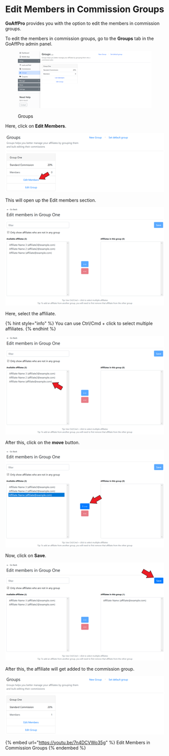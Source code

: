 # Edit Members in Commission Groups

**GoAffPro** provides you with the option to edit the members in commission groups.

To edit the members in commission groups, go to the **Groups** tab in the GoAffPro admin panel.

<figure><img src="../../.gitbook/assets/image (157).png" alt=""><figcaption><p>Groups</p></figcaption></figure>

Here, click on **Edit Members**.

![Click on Edit Members](<../../.gitbook/assets/Screenshot 2020-11-13 050113.png>)

This will open up the Edit members section.&#x20;

![Edit Members](<../../.gitbook/assets/image (1652).png>)

Here, select the affiliate.

{% hint style="info" %}
You can use Ctrl/Cmd + click to select multiple affiliates.
{% endhint %}

![Select the affiliate](<../../.gitbook/assets/Screenshot 2021-03-30 041108.png>)

After this, click on the **move** button.

![Click on the move button](<../../.gitbook/assets/Screenshot 2021-03-30 041835.png>)

Now, click on **Save**.

![Click on Save](<../../.gitbook/assets/Screenshot 2021-03-30 042214.png>)

After this, the affiliate will get added to the commission group.

![](<../../.gitbook/assets/image (3266).png>)

{% embed url="https://youtu.be/7n4DCVWo35g" %}
Edit Members in Commission Groups
{% endembed %}
